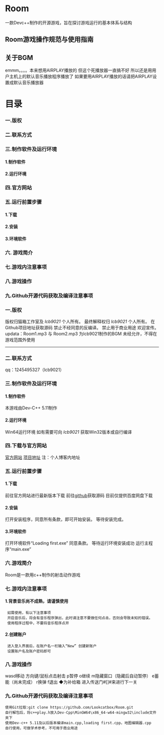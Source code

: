 # Room
一款Devc++制作的开源游戏，旨在探讨游戏运行的基本体系与结构
## Room游戏操作规范与使用指南
## 关于BGM
emmm。。。。本来想用AIRPLAY播放的
但这个死播放器一直搞不好
所以还是用用户主机上的默认音乐播放程序播放了
如果要用AIRPLAY播放的话请把AIRPLAY设置成默认音乐播放器
# 目录
### 一.版权
### 二.联系方式
### 三.制作软件及运行环境
####  1.制作软件
####  2.运行环境
### 四.官方网站
### 五.运行前置步骤
####  1.下载
####  2.安装
####  3.环境软件
### 六. 游戏简介
### 七.游戏内注意事项
### 八.游戏操作
### 九.Github开源代码获取及编译注意事项
  
### 一.版权
版权归猫箱工作室及 *lcb9021* 个人所有。
最终解释权归 *lcb9021* 个人所有。
在Github项目地址获取源码
禁止不经同意的反编译。
禁止用于商业用途
欢迎宣传。
updata：Room1.mp3 与 Room2.mp3 为lcb9021制作的BGM
未经允许，不得在游戏范围外使用

------------------

### 二.联系方式
qq：1245495327（lcb9021）

### 三.制作软件及运行环境
####   1.制作软件
   本游戏由Dev-C++ 5.11制作
####   2.运行环境
   Win64运行环境
   如有需要可向 *lcb9021* 获取Win32版本或自行编译

### 四.下载与官方网站
[官方网站](https://lookcatbox.github.io/post/room-you-xi-geng-xin/)
[项目地址](https://github.com/Lookcatbox/Room)
注：个人博客内地址

### 五.运行前置步骤
####   1.下载
   前往官方网站进行最新版本下载
   前往[github](https://github.com/Lookcatbox/Room/)获取源码
   目前仅提供百度网盘下载

####   2.安装
   打开安装程序，同意所有条款，即可开始安装。
   等待安装完成。

####   3.环境软件
   打开环境软件“Loading first.exe”
   同意条款。
   等待运行环境安装成功
   运行主程序“main.exe”

### 六.游戏简介
   Room是一款用c++制作的射击动作游戏

### 七.游戏内注意事项
####   1.背景音乐尚不成熟，请谨慎使用
     如需使用，有以下注意事项
     开启音乐后，将会有音乐程序弹出，此时请注意不要做任何点击，否则会导致未知的错误。
     使用程序过程中，不要将音乐程序点开
####   2.创建账户
     进入登入界面后，在账户名一栏输入“New” 创建新账户
     设置账户名及账户密码即可

### 八.游戏操作
   wasd移动
   方向键/鼠标点击射击
   p暂停
   o继续
   m隐藏窗口（隐藏后自动暂停）
   e蓄能（尚未完成）
   r换弹
   f退出
   ◆为补给箱
   进入传送门#[]#来进行下一关 

### 九.Github开源代码获取及编译注意事项
    使用Git拉取:git clone https://github.com/Lookcatbox/Room.git
    自行解包后，将c++play.h放入Dev-Cpp\MinGW64\x86_64-w64-mingw32\include文件夹下
    使用Dev-c++ 5.11及以后版本编译main.cpp,loading first.cpp，地图编辑器.cpp
    自行使用，可做学术参考，不可用于商业用途  